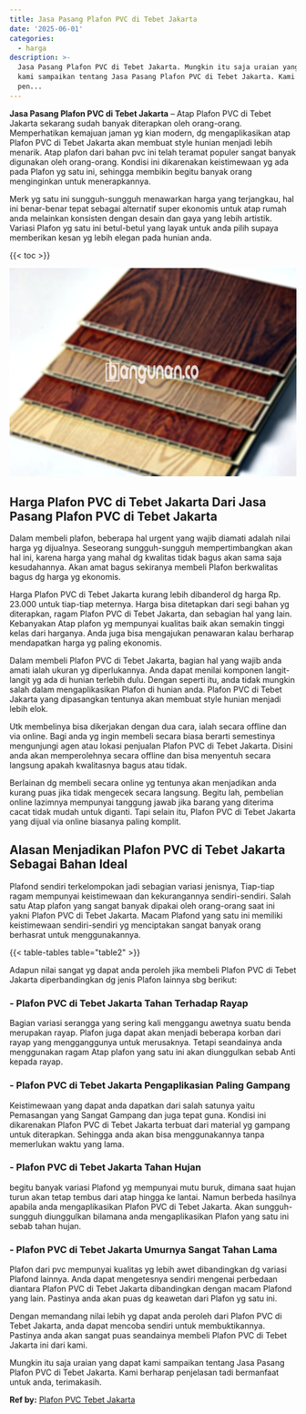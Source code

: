 ```yaml
---
title: Jasa Pasang Plafon PVC di Tebet Jakarta
date: '2025-06-01'
categories:
  - harga
description: >-
  Jasa Pasang Plafon PVC di Tebet Jakarta. Mungkin itu saja uraian yang dapat
  kami sampaikan tentang Jasa Pasang Plafon PVC di Tebet Jakarta. Kami berharap
  pen...
---
```


**Jasa Pasang Plafon PVC di Tebet Jakarta** – Atap Plafon PVC di Tebet Jakarta sekarang sudah banyak diterapkan oleh orang-orang. Memperhatikan kemajuan jaman yg kian modern, dg mengaplikasikan atap Plafon PVC di Tebet Jakarta akan membuat style hunian menjadi lebih menarik. Atap plafon dari bahan pvc ini telah teramat populer sangat banyak digunakan oleh orang-orang. Kondisi ini dikarenakan keistimewaan yg ada pada Plafon yg satu ini, sehingga membikin begitu banyak orang menginginkan untuk menerapkannya.

Merk yg satu ini sungguh-sungguh menawarkan harga yang terjangkau, hal ini benar-benar tepat sebagai alternatif super ekonomis untuk atap rumah anda melainkan konsisten dengan desain dan gaya yang lebih artistik. Variasi Plafon yg satu ini betul-betul yang layak untuk anda pilih supaya memberikan kesan yg lebih elegan pada hunian anda.

{{< toc >}}

![Jasa Pasang Plafon PVC di Tebet Jakarta](/images/flafond-pvc-murah04.png)

## Harga Plafon PVC di Tebet Jakarta Dari Jasa Pasang Plafon PVC di Tebet Jakarta

Dalam membeli plafon, beberapa hal urgent yang wajib diamati adalah nilai harga yg dijualnya. Seseorang sungguh-sungguh mempertimbangkan akan hal ini, karena harga yang mahal dg kwalitas tidak bagus akan sama saja kesudahannya. Akan amat bagus sekiranya membeli Plafon berkwalitas bagus dg harga yg ekonomis.

Harga Plafon PVC di Tebet Jakarta kurang lebih dibanderol dg harga Rp. 23.000 untuk tiap-tiap meternya. Harga bisa ditetapkan dari segi bahan yg diterapkan, ragam Plafon PVC di Tebet Jakarta, dan sebagian hal yang lain. Kebanyakan Atap plafon yg mempunyai kualitas baik akan semakin tinggi kelas dari harganya. Anda juga bisa mengajukan penawaran kalau berharap mendapatkan harga yg paling ekonomis.

Dalam membeli Plafon PVC di Tebet Jakarta, bagian hal yang wajib anda amati ialah ukuran yg diperlukannya. Anda dapat menilai komponen langit-langit yg ada di hunian terlebih dulu. Dengan seperti itu, anda tidak mungkin salah dalam mengaplikasikan Plafon di hunian anda. Plafon PVC di Tebet Jakarta yang dipasangkan tentunya akan membuat style hunian menjadi lebih elok.

Utk membelinya bisa dikerjakan dengan dua cara, ialah secara offline dan via online. Bagi anda yg ingin membeli secara biasa berarti semestinya mengunjungi agen atau lokasi penjualan Plafon PVC di Tebet Jakarta. Disini anda akan memperolehnya secara offline dan bisa menyentuh secara langsung apakah kwalitasnya bagus atau tidak.

Berlainan dg membeli secara online yg tentunya akan menjadikan anda kurang puas jika tidak mengecek secara langsung. Begitu lah, pembelian online lazimnya mempunyai tanggung jawab jika barang yang diterima cacat tidak mudah untuk diganti. Tapi selain itu, Plafon PVC di Tebet Jakarta yang dijual via online biasanya paling komplit.

## Alasan Menjadikan Plafon PVC di Tebet Jakarta Sebagai Bahan Ideal

Plafond sendiri terkelompokan jadi sebagian variasi jenisnya, Tiap-tiap ragam mempunyai keistimewaan dan kekurangannya sendiri-sendiri. Salah satu Atap plafon yang sangat banyak dipakai oleh orang-orang saat ini yakni Plafon PVC di Tebet Jakarta. Macam Plafond yang satu ini memiliki keistimewaan sendiri-sendiri yg menciptakan sangat banyak orang berhasrat untuk menggunakannya.

{{< table-tables table="table2" >}}

Adapun nilai sangat yg dapat anda peroleh jika membeli Plafon PVC di Tebet Jakarta diperbandingkan dg jenis Plafon lainnya sbg berikut:

### \- Plafon PVC di Tebet Jakarta Tahan Terhadap Rayap

Bagian variasi serangga yang sering kali menggangu awetnya suatu benda merupakan rayap. Plafon juga dapat akan menjadi beberapa korban dari rayap yang mengganggunya untuk merusaknya. Tetapi seandainya anda menggunakan ragam Atap plafon yang satu ini akan diunggulkan sebab Anti kepada rayap.

### \- Plafon PVC di Tebet Jakarta Pengaplikasian Paling Gampang

Keistimewaan yang dapat anda dapatkan dari salah satunya yaitu Pemasangan yang Sangat Gampang dan juga tepat guna. Kondisi ini dikarenakan Plafon PVC di Tebet Jakarta terbuat dari material yg gampang untuk diterapkan. Sehingga anda akan bisa menggunakannya tanpa memerlukan waktu yang lama.

### \- Plafon PVC di Tebet Jakarta Tahan Hujan

begitu banyak variasi Plafond yg mempunyai mutu buruk, dimana saat hujan turun akan tetap tembus dari atap hingga ke lantai. Namun berbeda hasilnya apabila anda mengaplikasikan Plafon PVC di Tebet Jakarta. Akan sungguh-sungguh diunggulkan bilamana anda mengaplikasikan Plafon yang satu ini sebab tahan hujan.

### \- Plafon PVC di Tebet Jakarta Umurnya Sangat Tahan Lama

Plafon dari pvc mempunyai kualitas yg lebih awet dibandingkan dg variasi Plafond lainnya. Anda dapat mengetesnya sendiri mengenai perbedaan diantara Plafon PVC di Tebet Jakarta dibandingkan dengan macam Plafond yang lain. Pastinya anda akan puas dg keawetan dari Plafon yg satu ini.

Dengan memandang nilai lebih yg dapat anda peroleh dari Plafon PVC di Tebet Jakarta, anda dapat mencoba sendiri untuk membuktikannya. Pastinya anda akan sangat puas seandainya membeli Plafon PVC di Tebet Jakarta ini dari kami.

Mungkin itu saja uraian yang dapat kami sampaikan tentang Jasa Pasang Plafon PVC di Tebet Jakarta. Kami berharap penjelasan tadi bermanfaat untuk anda, terimakasih.

**Ref by:** [Plafon PVC Tebet Jakarta](https://id.wikipedia.org/wiki/Plafon)
